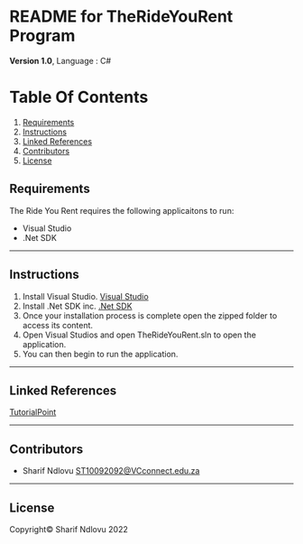 # README for TheRideYouRent Program

**Version 1.0**,
Language : C#

# Table Of Contents
1. [Requirements](#Requirements)
2. [Instructions](#Instructions)
3. [Linked References](#LinkedReferences)
4. [Contributors](#Contributors)
5. [License](#License)

## Requirements
The Ride You Rent requires the following applicaitons to run:
- Visual Studio
- .Net SDK

- - -

## Instructions
1. Install Visual Studio.
[Visual Studio](https://visualstudio.microsoft.com/downloads/)
2. Install .Net SDK inc.
[.Net SDK](https://dotnet.microsoft.com/en-us/download)
3. Once your installation process is complete open the zipped folder to access its content. 
4. Open Visual Studios and open TheRideYouRent.sln to open the application.
5. You can then begin to run the application.

- - -

## Linked References
[TutorialPoint](https://www.tutorialspoint.com/chash-currency-c-format-specifier#:~:text=The%20%22C%22%20(or%20currency,C3%E2%80%9D)%20currency%20format%20specifier.)


- - -
## Contributors
- Sharif Ndlovu	<ST10092092@VCconnect.edu.za>
- - -

## License
Copyright© Sharif Ndlovu 2022
